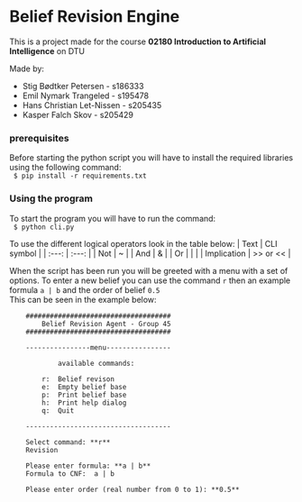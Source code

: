 # Belief Revision Engine

This is a project made for the course **02180 Introduction to Artificial Intelligence** on DTU 

Made by:
- Stig Bødtker Petersen - s186333
- Emil Nymark Trangeled - s195478
- Hans Christian Let-Nissen - s205435
- Kasper Falch Skov - s205429

### prerequisites

Before starting the python script you will have to install the required libraries using the following command: <br>
       ``` $ pip install -r requirements.txt```


### Using the program

To start the program you will have to run the command: <br>
       ``` $ python cli.py```

To use the different logical operators look in the table below:
|  Text | CLI symbol  |
| :---:  | :---:  |
| Not  | ~  |
| And  | &  |
| Or  | &#124;  |
| Implication  | >> or << |

When the script has been run you will be greeted with a menu with a set of options.
To enter a new belief you can use the command <code>r</code> then an example formula <code>a | b</code> and the order of belief <code>0.5</code><br>
This can be seen in the example below:

        ####################################    
            Belief Revision Agent - Group 45    
        ####################################    

        ----------------menu----------------    

                available commands:

            r:  Belief revison
            e:  Empty belief base
            p:  Print belief base
            h:  Print help dialog
            q:  Quit

        ------------------------------------    

        Select command: **r**
        Revision

        Please enter formula: **a | b**
        Formula to CNF:  a | b 

        Please enter order (real number from 0 to 1): **0.5**
